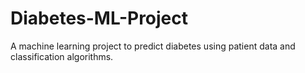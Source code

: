 # Diabetes-ML-Project
A machine learning project to predict diabetes using patient data and classification algorithms.
